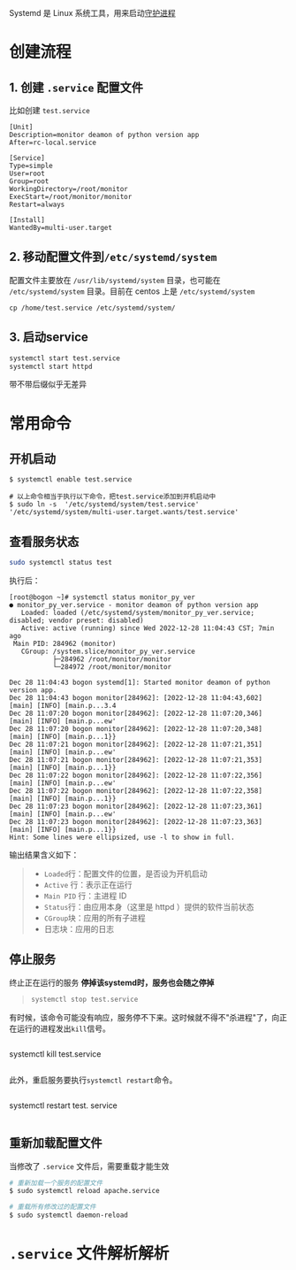 Systemd 是 Linux 系统工具，用来启动[守护进程](https://www.ruanyifeng.com/blog/2016/02/linux-daemon.html)

# 创建流程
## 1. 创建 `.service` 配置文件
比如创建 `test.service`
```
[Unit]
Description=monitor deamon of python version app 
After=rc-local.service

[Service]
Type=simple
User=root
Group=root
WorkingDirectory=/root/monitor
ExecStart=/root/monitor/monitor
Restart=always

[Install]
WantedBy=multi-user.target
```
## 2. 移动配置文件到`/etc/systemd/system`
配置文件主要放在 `/usr/lib/systemd/system` 目录，也可能在 `/etc/systemd/system` 目录。目前在 centos 上是 `/etc/systemd/system`

```shell
cp /home/test.service /etc/systemd/system/
```
## 3. 启动service

```bash
systemctl start test.service
systemctl start httpd
```
带不带后缀似乎无差异

# 常用命令
## 开机启动
```shell
$ systemctl enable test.service

# 以上命令相当于执行以下命令，把test.service添加到开机启动中
$ sudo ln -s  '/etc/systemd/system/test.service'  '/etc/systemd/system/multi-user.target.wants/test.service' 

```
## 查看服务状态

```bash
sudo systemctl status test
```
执行后：
```shell
[root@bogon ~]# systemctl status monitor_py_ver
● monitor_py_ver.service - monitor deamon of python version app
   Loaded: loaded (/etc/systemd/system/monitor_py_ver.service; disabled; vendor preset: disabled)
   Active: active (running) since Wed 2022-12-28 11:04:43 CST; 7min ago
 Main PID: 284962 (monitor)
   CGroup: /system.slice/monitor_py_ver.service
           ├─284962 /root/monitor/monitor
           └─284972 /root/monitor/monitor

Dec 28 11:04:43 bogon systemd[1]: Started monitor deamon of python version app.
Dec 28 11:04:43 bogon monitor[284962]: [2022-12-28 11:04:43,602] [main] [INFO] [main.p...3.4
Dec 28 11:07:20 bogon monitor[284962]: [2022-12-28 11:07:20,346] [main] [INFO] [main.p...ew'
Dec 28 11:07:20 bogon monitor[284962]: [2022-12-28 11:07:20,348] [main] [INFO] [main.p...1}}
Dec 28 11:07:21 bogon monitor[284962]: [2022-12-28 11:07:21,351] [main] [INFO] [main.p...ew'
Dec 28 11:07:21 bogon monitor[284962]: [2022-12-28 11:07:21,353] [main] [INFO] [main.p...1}}
Dec 28 11:07:22 bogon monitor[284962]: [2022-12-28 11:07:22,356] [main] [INFO] [main.p...ew'
Dec 28 11:07:22 bogon monitor[284962]: [2022-12-28 11:07:22,358] [main] [INFO] [main.p...1}}
Dec 28 11:07:23 bogon monitor[284962]: [2022-12-28 11:07:23,361] [main] [INFO] [main.p...ew'
Dec 28 11:07:23 bogon monitor[284962]: [2022-12-28 11:07:23,363] [main] [INFO] [main.p...1}}
Hint: Some lines were ellipsized, use -l to show in full.
```
输出结果含义如下：

> - `Loaded`行：配置文件的位置，是否设为开机启动
> - `Active` 行：表示正在运行
> - `Main PID` 行：主进程 ID
> - `Status`行：由应用本身（这里是 httpd ）提供的软件当前状态
> - `CGroup`块：应用的所有子进程
> - 日志块：应用的日志

## 停止服务

终止正在运行的服务
**停掉该systemd时，服务也会随之停掉**


> ```bash
> systemctl stop test.service
> ```

有时候，该命令可能没有响应，服务停不下来。这时候就不得不"杀进程"了，向正在运行的进程发出`kill`信号。

> ```bash
systemctl kill test.service
> ```

此外，重启服务要执行`systemctl restart`命令。

> ```bash
systemctl restart test. service
> ```

## 重新加载配置文件
当修改了 `.service` 文件后，需要重载才能生效
```bash
# 重新加载一个服务的配置文件
$ sudo systemctl reload apache.service

# 重载所有修改过的配置文件
$ sudo systemctl daemon-reload
```
# `.service` 文件解析解析

